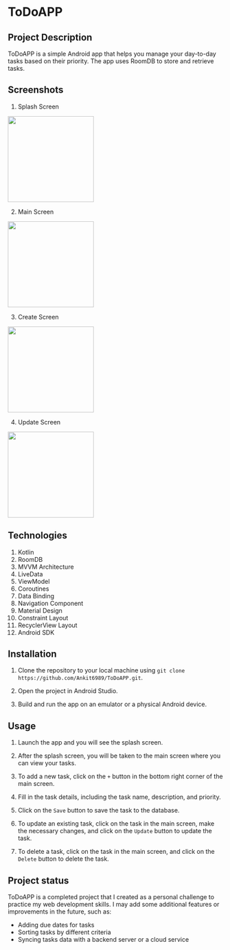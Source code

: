 # ToDoAPP

## Project Description

ToDoAPP is a simple Android app that helps you manage your day-to-day tasks based on their priority. The app uses RoomDB to store and retrieve tasks.

## Screenshots

1. Splash Screen

<img src="https://user-images.githubusercontent.com/114300894/225527287-03e352a1-a35e-4706-8a2c-391d93ed157e.jpeg" width="200">

2. Main Screen

<img src="https://user-images.githubusercontent.com/114300894/225527304-f31777e5-dbde-4630-adce-39cc96429e44.jpeg" width="200">

3. Create Screen

<img src="https://user-images.githubusercontent.com/114300894/225527475-6b2d1fc3-b09a-4a47-94ec-4c7e3f627215.jpeg" width="200">

4. Update Screen

<img src="https://user-images.githubusercontent.com/114300894/225527362-7d091662-95d4-4343-bf65-7cefa079cf5e.jpeg" width="200">

## Technologies

1. Kotlin
2. RoomDB
3. MVVM Architecture
4. LiveData
5. ViewModel
6. Coroutines
7. Data Binding
8. Navigation Component
9. Material Design
10. Constraint Layout
11. RecyclerView Layout
12. Android SDK
## Installation

1. Clone the repository to your local machine using `git clone https://github.com/Ankit6989/ToDoAPP.git`.

2. Open the project in Android Studio.

3. Build and run the app on an emulator or a physical Android device.

## Usage

1. Launch the app and you will see the splash screen.

2. After the splash screen, you will be taken to the main screen where you can view your tasks.

3. To add a new task, click on the `+` button in the bottom right corner of the main screen.

4. Fill in the task details, including the task name, description, and priority.

5. Click on the `Save` button to save the task to the database.

6. To update an existing task, click on the task in the main screen, make the necessary changes, and click on the `Update` button to update the task.

7. To delete a task, click on the task in the main screen, and click on the `Delete` button to delete the task.

## Project status

ToDoAPP is a completed project that I created as a personal challenge to practice my web development skills. I may add some additional features or improvements in the future, such as:

- Adding due dates for tasks
- Sorting tasks by different criteria
- Syncing tasks data with a backend server or a cloud service